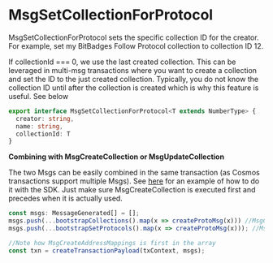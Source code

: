 # MsgSetCollectionForProtocol

MsgSetCollectionForProtocol sets the specific collection ID for the creator. For example, set my BitBadges Follow Protocol collection to collection ID 12.

If collectionId === 0, we use the last created collection. This can be leveraged in multi-msg transactions where you want to create a collection and set the ID to the just created collection. Typically, you do not know the collection ID until after the collection is created which is why this feature is useful. See below

```typescript
export interface MsgSetCollectionForProtocol<T extends NumberType> {
  creator: string,
  name: string,
  collectionId: T
}
```

**Combining with MsgCreateCollection or MsgUpdateCollection**

The two Msgs can be easily combined in the same transaction (as Cosmos transactions support multiple Msgs). See [here](../../bitbadges-sdk/common-snippets/creating-signing-and-broadcasting-txs.md) for an example of how to do it with the SDK. Just make sure MsgCreateCollection is executed first and precedes when it is actually used.

```typescript
const msgs: MessageGenerated[] = [];
msgs.push(...bootstrapCollections().map(x => createProtoMsg(x))) //MsgCreateCollections
msgs.push(...bootstrapSetProtocols().map(x => createProtoMsg(x))); //MsgSetCollectionForProtocol

//Note how MsgCreateAddressMappings is first in the array
const txn = createTransactionPayload(txContext, msgs);
```
